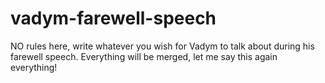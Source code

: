 # vadym-farewell-speech

NO rules here, write whatever you wish for Vadym to talk about during his farewell speech.
Everything will be merged, let me say this again everything!
